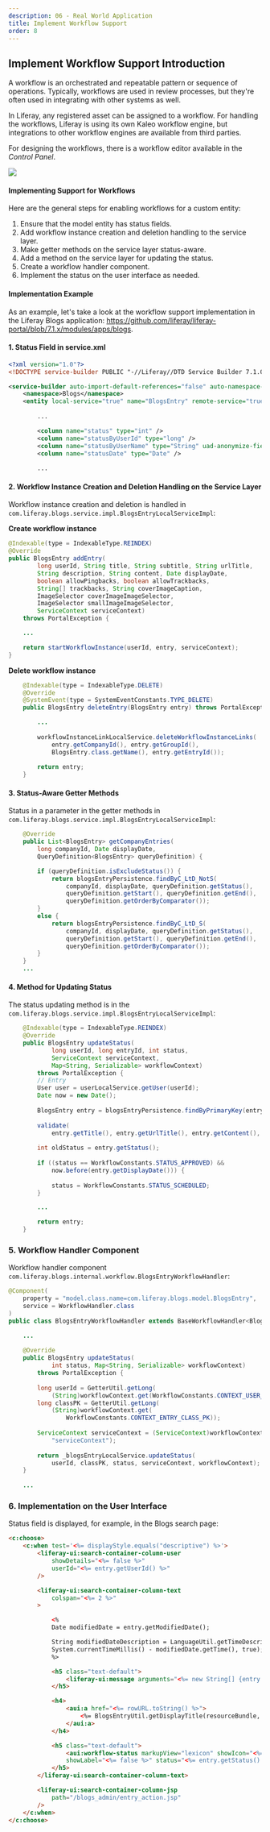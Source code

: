 ```yaml
---
description: 06 - Real World Application
title: Implement Workflow Support
order: 8
---
```


## Implement Workflow Support Introduction

A workflow is an orchestrated and repeatable pattern or sequence of operations. Typically, workflows are used in review processes, but they're often used in integrating with other systems as well.

In Liferay, any registered asset can be assigned to a workflow. For handling the workflows, Liferay is using its own Kaleo workflow engine, but integrations to other workflow engines are available from third parties.

For designing the workflows, there is a workflow editor available in the *Control Panel*.

<img src="../images/workflow-editor.png" style="max-height:100%"/>

#### Implementing Support for Workflows

Here are the general steps for enabling workflows for a custom entity:

1. Ensure that the model entity has status fields.
1. Add workflow instance creation and deletion handling to the service layer.
1. Make getter methods on the service layer status-aware.
1. Add a method on the service layer for updating the status. 
1. Create a workflow handler component.
1. Implement the status on the user interface as needed.

#### Implementation Example

As an example, let's take a look at the workflow support implementation in the Liferay Blogs application: https://github.com/liferay/liferay-portal/blob/7.1.x/modules/apps/blogs.

#### 1. Status Field in service.xml

```xml
<?xml version="1.0"?>
<!DOCTYPE service-builder PUBLIC "-//Liferay//DTD Service Builder 7.1.0//EN" "http://www.liferay.com/dtd/liferay-service-builder_7_1_0.dtd">

<service-builder auto-import-default-references="false" auto-namespace-tables="false" package-path="com.liferay.blogs">
	<namespace>Blogs</namespace>
	<entity local-service="true" name="BlogsEntry" remote-service="true" trash-enabled="true" uuid="true">
		
		...

		<column name="status" type="int" />
		<column name="statusByUserId" type="long" />
		<column name="statusByUserName" type="String" uad-anonymize-field-name="fullName" />
		<column name="statusDate" type="Date" />
		
		...
```

#### 2. Workflow Instance Creation and Deletion Handling on the Service Layer

Workflow instance creation and deletion is handled in `com.liferay.blogs.service.impl.BlogsEntryLocalServiceImpl`:

**Create workflow instance**
```java
@Indexable(type = IndexableType.REINDEX)
@Override
public BlogsEntry addEntry(
		long userId, String title, String subtitle, String urlTitle,
		String description, String content, Date displayDate,
		boolean allowPingbacks, boolean allowTrackbacks,
		String[] trackbacks, String coverImageCaption,
		ImageSelector coverImageImageSelector,
		ImageSelector smallImageImageSelector,
		ServiceContext serviceContext)
	throws PortalException {

	...

	return startWorkflowInstance(userId, entry, serviceContext);
}
```

**Delete workflow instance**
```java
	@Indexable(type = IndexableType.DELETE)
	@Override
	@SystemEvent(type = SystemEventConstants.TYPE_DELETE)
	public BlogsEntry deleteEntry(BlogsEntry entry) throws PortalException {

		...
	
		workflowInstanceLinkLocalService.deleteWorkflowInstanceLinks(
			entry.getCompanyId(), entry.getGroupId(),
			BlogsEntry.class.getName(), entry.getEntryId());
	
		return entry;
	}
```

#### 3. Status-Aware Getter Methods

Status in a parameter in the getter methods in `com.liferay.blogs.service.impl.BlogsEntryLocalServiceImpl`: 

```java
	@Override
	public List<BlogsEntry> getCompanyEntries(
		long companyId, Date displayDate,
		QueryDefinition<BlogsEntry> queryDefinition) {

		if (queryDefinition.isExcludeStatus()) {
			return blogsEntryPersistence.findByC_LtD_NotS(
				companyId, displayDate, queryDefinition.getStatus(),
				queryDefinition.getStart(), queryDefinition.getEnd(),
				queryDefinition.getOrderByComparator());
		}
		else {
			return blogsEntryPersistence.findByC_LtD_S(
				companyId, displayDate, queryDefinition.getStatus(),
				queryDefinition.getStart(), queryDefinition.getEnd(),
				queryDefinition.getOrderByComparator());
		}
	}
	...
```

#### 4. Method for Updating Status

The status updating method is in the `com.liferay.blogs.service.impl.BlogsEntryLocalServiceImpl`:

```java
	@Indexable(type = IndexableType.REINDEX)
	@Override
	public BlogsEntry updateStatus(
			long userId, long entryId, int status,
			ServiceContext serviceContext,
			Map<String, Serializable> workflowContext)
		throws PortalException {
		// Entry
		User user = userLocalService.getUser(userId);
		Date now = new Date();
	
		BlogsEntry entry = blogsEntryPersistence.findByPrimaryKey(entryId);
	
		validate(
			entry.getTitle(), entry.getUrlTitle(), entry.getContent(), status);
	
		int oldStatus = entry.getStatus();
	
		if ((status == WorkflowConstants.STATUS_APPROVED) &&
			now.before(entry.getDisplayDate())) {
	
			status = WorkflowConstants.STATUS_SCHEDULED;
		}

		...

		return entry;
	}
```

### 5. Workflow Handler Component

Workflow handler component `com.liferay.blogs.internal.workflow.BlogsEntryWorkflowHandler`:

```java
@Component(
	property = "model.class.name=com.liferay.blogs.model.BlogsEntry",
	service = WorkflowHandler.class
)
public class BlogsEntryWorkflowHandler extends BaseWorkflowHandler<BlogsEntry> {

	...
	
	@Override
	public BlogsEntry updateStatus(
			int status, Map<String, Serializable> workflowContext)
		throws PortalException {
	
		long userId = GetterUtil.getLong(
			(String)workflowContext.get(WorkflowConstants.CONTEXT_USER_ID));
		long classPK = GetterUtil.getLong(
			(String)workflowContext.get(
				WorkflowConstants.CONTEXT_ENTRY_CLASS_PK));
	
		ServiceContext serviceContext = (ServiceContext)workflowContext.get(
			"serviceContext");
	
		return _blogsEntryLocalService.updateStatus(
			userId, classPK, status, serviceContext, workflowContext);
	}		
	
	...
```

### 6. Implementation on the User Interface

Status field is displayed, for example, in the Blogs search page:

```html
<c:choose>
	<c:when test='<%= displayStyle.equals("descriptive") %>'>
		<liferay-ui:search-container-column-user
			showDetails="<%= false %>"
			userId="<%= entry.getUserId() %>"
		/>

		<liferay-ui:search-container-column-text
			colspan="<%= 2 %>"
		>

			<%
			Date modifiedDate = entry.getModifiedDate();

			String modifiedDateDescription = LanguageUtil.getTimeDescription(request, 
			System.currentTimeMillis() - modifiedDate.getTime(), true);
			%>

			<h5 class="text-default">
				<liferay-ui:message arguments="<%= new String[] {entry.getUserName(), modifiedDateDescription} %>" key="x-modified-x-ago" />
			</h5>

			<h4>
				<aui:a href="<%= rowURL.toString() %>">
					<%= BlogsEntryUtil.getDisplayTitle(resourceBundle, entry) %>
				</aui:a>
			</h4>

			<h5 class="text-default">
				<aui:workflow-status markupView="lexicon" showIcon="<%= false %>" 
				showLabel="<%= false %>" status="<%= entry.getStatus() %>" />
			</h5>
		</liferay-ui:search-container-column-text>

		<liferay-ui:search-container-column-jsp
			path="/blogs_admin/entry_action.jsp"
		/>
	</c:when>
</c:choose>
```
